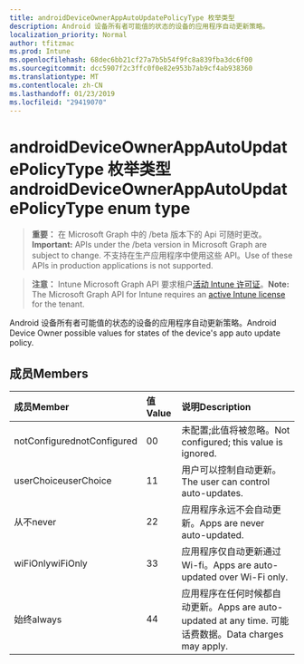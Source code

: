 ```yaml
---
title: androidDeviceOwnerAppAutoUpdatePolicyType 枚举类型
description: Android 设备所有者可能值的状态的设备的应用程序自动更新策略。
localization_priority: Normal
author: tfitzmac
ms.prod: Intune
ms.openlocfilehash: 68dec6bb21cf27a7b5b54f9fc8a839fba3dc6f00
ms.sourcegitcommit: dcc5907f2c3ffc0f0e82e953b7ab9cf4ab938360
ms.translationtype: MT
ms.contentlocale: zh-CN
ms.lasthandoff: 01/23/2019
ms.locfileid: "29419070"
---
```

# <a name="androiddeviceownerappautoupdatepolicytype-enum-type"></a><span data-ttu-id="4a9ff-103">androidDeviceOwnerAppAutoUpdatePolicyType 枚举类型</span><span class="sxs-lookup"><span data-stu-id="4a9ff-103">androidDeviceOwnerAppAutoUpdatePolicyType enum type</span></span>

> <span data-ttu-id="4a9ff-104">**重要：** 在 Microsoft Graph 中的 /beta 版本下的 Api 可随时更改。</span><span class="sxs-lookup"><span data-stu-id="4a9ff-104">**Important:** APIs under the /beta version in Microsoft Graph are subject to change.</span></span> <span data-ttu-id="4a9ff-105">不支持在生产应用程序中使用这些 API。</span><span class="sxs-lookup"><span data-stu-id="4a9ff-105">Use of these APIs in production applications is not supported.</span></span>

> <span data-ttu-id="4a9ff-106">**注意：** Intune Microsoft Graph API 要求租户[活动 Intune 许可证](https://go.microsoft.com/fwlink/?linkid=839381)。</span><span class="sxs-lookup"><span data-stu-id="4a9ff-106">**Note:** The Microsoft Graph API for Intune requires an [active Intune license](https://go.microsoft.com/fwlink/?linkid=839381) for the tenant.</span></span>

<span data-ttu-id="4a9ff-107">Android 设备所有者可能值的状态的设备的应用程序自动更新策略。</span><span class="sxs-lookup"><span data-stu-id="4a9ff-107">Android Device Owner possible values for states of the device's app auto update policy.</span></span>

## <a name="members"></a><span data-ttu-id="4a9ff-108">成员</span><span class="sxs-lookup"><span data-stu-id="4a9ff-108">Members</span></span>
|<span data-ttu-id="4a9ff-109">成员</span><span class="sxs-lookup"><span data-stu-id="4a9ff-109">Member</span></span>|<span data-ttu-id="4a9ff-110">值</span><span class="sxs-lookup"><span data-stu-id="4a9ff-110">Value</span></span>|<span data-ttu-id="4a9ff-111">说明</span><span class="sxs-lookup"><span data-stu-id="4a9ff-111">Description</span></span>|
|:---|:---|:---|
|<span data-ttu-id="4a9ff-112">notConfigured</span><span class="sxs-lookup"><span data-stu-id="4a9ff-112">notConfigured</span></span>|<span data-ttu-id="4a9ff-113">0</span><span class="sxs-lookup"><span data-stu-id="4a9ff-113">0</span></span>|<span data-ttu-id="4a9ff-114">未配置;此值将被忽略。</span><span class="sxs-lookup"><span data-stu-id="4a9ff-114">Not configured; this value is ignored.</span></span>|
|<span data-ttu-id="4a9ff-115">userChoice</span><span class="sxs-lookup"><span data-stu-id="4a9ff-115">userChoice</span></span>|<span data-ttu-id="4a9ff-116">1</span><span class="sxs-lookup"><span data-stu-id="4a9ff-116">1</span></span>|<span data-ttu-id="4a9ff-117">用户可以控制自动更新。</span><span class="sxs-lookup"><span data-stu-id="4a9ff-117">The user can control auto-updates.</span></span>|
|<span data-ttu-id="4a9ff-118">从不</span><span class="sxs-lookup"><span data-stu-id="4a9ff-118">never</span></span>|<span data-ttu-id="4a9ff-119">2</span><span class="sxs-lookup"><span data-stu-id="4a9ff-119">2</span></span>|<span data-ttu-id="4a9ff-120">应用程序永远不会自动更新。</span><span class="sxs-lookup"><span data-stu-id="4a9ff-120">Apps are never auto-updated.</span></span>|
|<span data-ttu-id="4a9ff-121">wiFiOnly</span><span class="sxs-lookup"><span data-stu-id="4a9ff-121">wiFiOnly</span></span>|<span data-ttu-id="4a9ff-122">3</span><span class="sxs-lookup"><span data-stu-id="4a9ff-122">3</span></span>|<span data-ttu-id="4a9ff-123">应用程序仅自动更新通过 Wi-fi。</span><span class="sxs-lookup"><span data-stu-id="4a9ff-123">Apps are auto-updated over Wi-Fi only.</span></span>|
|<span data-ttu-id="4a9ff-124">始终</span><span class="sxs-lookup"><span data-stu-id="4a9ff-124">always</span></span>|<span data-ttu-id="4a9ff-125">4</span><span class="sxs-lookup"><span data-stu-id="4a9ff-125">4</span></span>|<span data-ttu-id="4a9ff-126">应用程序在任何时候都自动更新。</span><span class="sxs-lookup"><span data-stu-id="4a9ff-126">Apps are auto-updated at any time.</span></span> <span data-ttu-id="4a9ff-127">可能话费数据。</span><span class="sxs-lookup"><span data-stu-id="4a9ff-127">Data charges may apply.</span></span>|




